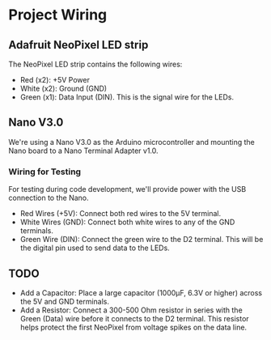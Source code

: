 # Project Wiring

## Adafruit NeoPixel LED strip

The NeoPixel LED strip contains the following wires:

* Red (x2): +5V Power
* White (x2): Ground (GND)
* Green (x1): Data Input (DIN). This is the signal wire for the LEDs.


## Nano V3.0

We're using a Nano V3.0 as the Arduino microcontroller and mounting the Nano board to a Nano Terminal Adapter v1.0. 

### Wiring for Testing

For testing during code development, we'll provide power with the USB connection to the Nano.

* Red Wires (+5V): Connect both red wires to the 5V terminal.
* White Wires (GND): Connect both white wires to any of the GND terminals. 
* Green Wire (DIN): Connect the green wire to the D2 terminal. This will be the digital pin used
     to send data to the LEDs.


## TODO
* Add a Capacitor: Place a large capacitor (1000µF, 6.3V or higher) across the 5V and GND terminals. 
* Add a Resistor: Connect a 300-500 Ohm resistor in series with the Green (Data) wire before it
     connects to the D2 terminal. This resistor helps protect the first NeoPixel from voltage
     spikes on the data line.
